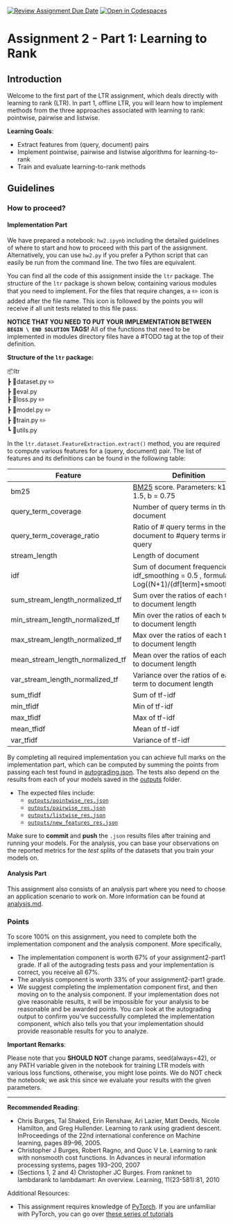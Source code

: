[![Review Assignment Due Date](https://classroom.github.com/assets/deadline-readme-button-24ddc0f5d75046c5622901739e7c5dd533143b0c8e959d652212380cedb1ea36.svg)](https://classroom.github.com/a/LrOAdpY3)
[![Open in Codespaces](https://classroom.github.com/assets/launch-codespace-7f7980b617ed060a017424585567c406b6ee15c891e84e1186181d67ecf80aa0.svg)](https://classroom.github.com/open-in-codespaces?assignment_repo_id=14203154)
# Assignment 2 - Part 1: Learning to Rank <a class="anchor" id="toptop"></a>

## Introduction
Welcome to the first part of the LTR assignment, which deals directly with learning to rank (LTR). In part 1, offline LTR, you will learn how to implement methods from the three approaches associated with learning to rank: pointwise, pairwise and listwise. 

**Learning Goals**:
  - Extract features from (query, document) pairs 
  - Implement pointwise, pairwise and listwise algorithms for learning-to-rank
  - Train and evaluate learning-to-rank methods

## Guidelines

### How to proceed?
#### Implementation Part
We have prepared a notebook: `hw2.ipynb` including the detailed guidelines of where to start and how to proceed with this part of the assignment. Alternatively, you can use `hw2.py` if you prefer a Python script that can easily be run from the command line.
The two files are equivalent.

You can find all the code of this assignment inside the `ltr` package. The structure of the `ltr` package is shown below, containing various modules that you need to implement. For the files that require changes, a :pencil2: icon is added after the file name. This icon is followed by the points you will receive if all unit tests related to this file pass. 

**NOTICE THAT YOU NEED TO PUT YOUR IMPLEMENTATION BETWEEN `BEGIN \ END SOLUTION` TAGS!** All of the functions that need to be implemented in modules directory files have a #TODO tag at the top of their definition.

**Structure of the ``ltr`` package:**

📦ltr\
 ┣ 📜dataset.py :pencil2: \
 ┣ 📜eval.py\
 ┣ 📜loss.py :pencil2: \
 ┣ 📜model.py :pencil2: \
 ┣ 📜train.py :pencil2: \
 ┗ 📜utils.py

In the `ltr.dataset.FeatureExtraction.extract()` method, you are required to compute various features for a (query, document) pair. The list of features and its definitions can be found in the following table:

| Feature                | Definition |
|------------------------|------------|
| bm25| [BM25](https://en.wikipedia.org/wiki/Okapi_BM25) score. Parameters: k1 = 1.5, b = 0.75 |
|query_term_coverage| Number of query terms in the document |
|query_term_coverage_ratio| Ratio of # query terms in the document to #query terms in the query  |
|stream_length| Length of document |
|idf| Sum of document frequencies. idf_smoothing = 0.5 , formula: Log((N+1)/(df[term]+smoothing))| 
|sum_stream_length_normalized_tf| Sum over the ratios of each term to document length |
|min_stream_length_normalized_tf| Min over the ratios of each term to document length |
|max_stream_length_normalized_tf| Max over the ratios of each term to document length |
|mean_stream_length_normalized_tf| Mean over the ratios of each term to document length|
|var_stream_length_normalized_tf| Variance over the ratios of each term to document length |
|sum_tfidf| Sum of tf-idf|
|min_tfidf| Min of tf-idf|
|max_tfidf| Max of tf-idf |
|mean_tfidf| Mean of tf-idf |
|var_tfidf| Variance of tf-idf |

By completing all required implementation you can achieve full marks on the implementation part, which can be computed by summing the points from passing each test found in [autograding.json](.github/classroom/autograding.json). The tests also depend on the results from each of your models saved in the [outputs](./outputs/) folder.

- The expected files include: 
  - [`outputs/pointwise_res.json`](./outputs/pointwise_res.json)
  - [`outputs/pairwise_res.json`](./outputs/pairwise_res.json)
  - [`outputs/listwise_res.json`](./outputs/listwise_res.json)
  - [`outputs/new_features_res.json`](./outputs/new_features_res.json)

Make sure to __commit__ and __push__ the `.json` results files after training and running your models. For the analysis, you can base your observations on the reported metrics for the _test_ splits of the datasets that you train your models on.  

#### Analysis Part

This assignment also consists of an analysis part where you need to choose an application scenario to work on. More information can be found at [analysis.md](analysis.md). 


### Points
To score 100% on this assignment, you need to complete both the implementation component and the analysis component. More specifically,

* The implementation component is worth 67% of your assignment2-part1 grade. If all of the autograding tests pass and your implementation is correct, you receive all 67%.
* The analysis component is worth 33% of your assignment2-part1 grade.
* We suggest completing the implementation component first, and then moving on to the analysis component. If your implementation does not give reasonable results, it will be impossible for your analysis to be reasonable and be awarded points. You can look at the autograding output to confirm you've successfully completed the implementation component, which also tells you that your implementation should provide reasonable results for you to analyze.


**Important Remarks**:

Please note that you **SHOULD NOT** change params, seed(always=42), or any PATH variable given in the notebook for training LTR models with various loss functions, otherwise, you might lose points. We do NOT check the notebook; we ask this since we evaluate your results with the given parameters.

---
**Recommended Reading**:
  - Chris Burges, Tal Shaked, Erin Renshaw, Ari Lazier, Matt Deeds, Nicole Hamilton, and Greg Hullender. Learning to rank using gradient descent. InProceedings of the 22nd international conference on Machine learning, pages 89–96, 2005.
  - Christopher J Burges, Robert Ragno, and Quoc V Le. Learning to rank with nonsmooth cost functions. In Advances in neural information processing systems, pages 193–200, 2007
  - (Sections 1, 2 and 4) Christopher JC Burges. From ranknet to lambdarank to lambdamart: An overview. Learning, 11(23-581):81, 2010
  

Additional Resources: 
- This assignment requires knowledge of [PyTorch](https://pytorch.org/). If you are unfamiliar with PyTorch, you can go over [these series of tutorials](https://pytorch.org/tutorials/beginner/deep_learning_60min_blitz.html)

